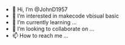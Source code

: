 - 👋 Hi, I’m @JohnD1957
- 👀 I’m interested in makecode vbisual basic
- 🌱 I’m currently learning ...
- 💞️ I’m looking to collaborate on ...
- 📫 How to reach me ...

<!---
JohnD1957/JohnD1957 is a ✨ special ✨ repository because its `README.md` (this file) appears on your GitHub profile.
You can click the Preview link to take a look at your changes.
--->
